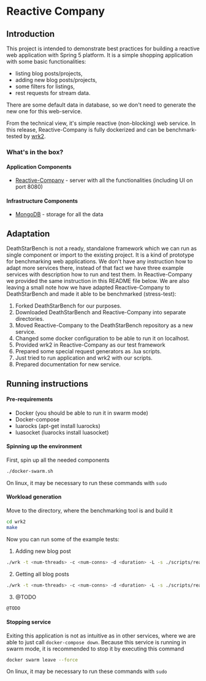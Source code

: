 # Reactive Company 

## Introduction

This project is intended to demonstrate best practices for building 
a reactive web application with Spring 5 platform. It is a simple 
shopping application with some basic functionalities:
- listing blog posts/projects,
- adding new blog posts/projects,
- some filters for listings,
- rest requests for stream data.

There are some default data in database, so we don't
need to generate the new one for this web-service.

From the technical view, it's simple reactive (non-blocking) web 
service. In this release, Reactive-Company  is fully dockerized and 
can be benchmark-tested by
[wrk2](https://github.com/giltene/wrk2).

### What's in the box?

#### Application Components

- [Reactive-Company](src) - server with all the functionalities 
(including UI on port 8080)

#### Infrastructure Components

- [MongoDB](https://docs.mongodb.com/) - storage for all the data

## Adaptation

DeathStarBench is not a ready, standalone framework which we can run
as single component or import to the existing project. It is a kind
of prototype for benchmarking web applications. We don't have any
instruction how to adapt more services there, instead of that fact
we have three example services with description how to run and test
them. In Reactive-Company we provided the same instruction in this
README file below. We are also leaving a small note how we have
adapted Reactive-Company to DeathStarBench and made it able to be
benchmarked (stress-test):

1. Forked DeathStarBench for our purposes.
2. Downloaded DeathStarBench and Reactive-Company into separate directories.
3. Moved Reactive-Company to the DeathStarBench repository as a new service.
4. Changed some docker configuration to be able to run it on localhost.
5. Provided wrk2 in Reactive-Company as our test framework
6. Prepared some special request generators as .lua scripts.
7. Just tried to run application and wrk2 with our scripts.
8. Prepared documentation for new service.

## Running instructions

#### Pre-requirements

- Docker (you should be able to run it in swarm mode)
- Docker-compose
- luarocks (apt-get install luarocks)
- luasocket (luarocks install luasocket)

#### Spinning up the environment

First, spin up all the needed components

```bash
./docker-swarm.sh
```

On linux, it may be necessary to run these commands with ```sudo```

#### Workload generation

Move to the directory, where the benchmarking tool is and build it

```bash
cd wrk2
make
```

Now you can run some of the example tests:
1. Adding new blog post

```bash
./wrk -t <num-threads> -c <num-conns> -d <duration> -L -s ./scripts/reactive-company/add_blogpost.lua http://localhost:8080/blogposts/ -R <reqs-per-sec>
```

2. Getting all blog posts

```bash
./wrk -t <num-threads> -c <num-conns> -d <duration> -L -s ./scripts/reactive-company/get_all_blogposts.lua http://localhost:8080/blogposts/ -R <reqs-per-sec>
```

3. @TODO

```bash
@TODO
```

#### Stopping service

Exiting this application is not as intuitive as in other services,
where we are able to just call ```docker-compose down```. Because
this service is running in swarm mode, it is recommended to stop
it by executing this command

```bash
docker swarm leave --force
```

On linux, it may be necessary to run these commands with ```sudo```
